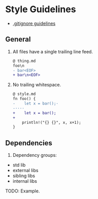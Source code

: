 # Style Guidelines

- [.gitignore guidelines](gitignore.md)

## General

1. All files have a single trailing line feed.

    ```diff
    @ thing.md
    foo\n
    - bar<EOF>
    + bar\n<EOF>
    ```

2. No trailing whitespace.

    ```diff
    @ style.md
    fn foo() {
    -    let x = bar();·
    -····
    +    let x = bar();
    +
        println!("{} {}", x, x+1);
    }
    ```

## Dependencies

1. Dependency groups:

- std lib
- external libs
- sibling libs
- internal libs

TODO: Example.
